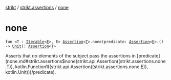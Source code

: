 [strikt](../index.md) / [strikt.assertions](index.md) / [none](./none.md)

# none

`fun <T : `[`Iterable`](https://kotlinlang.org/api/latest/jvm/stdlib/kotlin.collections/-iterable/index.html)`<`[`E`](none.md#E)`>, E> `[`Assertion`](../strikt.api/-assertion/index.md)`<`[`T`](none.md#T)`>.none(predicate: `[`Assertion`](../strikt.api/-assertion/index.md)`<`[`E`](none.md#E)`>.() -> `[`Unit`](https://kotlinlang.org/api/latest/jvm/stdlib/kotlin/-unit/index.html)`): `[`Assertion`](../strikt.api/-assertion/index.md)`<`[`T`](none.md#T)`>`

Asserts that *no* elements of the subject pass the assertions in [predicate](none.md#strikt.assertions$none(strikt.api.Assertion((strikt.assertions.none.T)), kotlin.Function1((strikt.api.Assertion((strikt.assertions.none.E)), kotlin.Unit)))/predicate).

